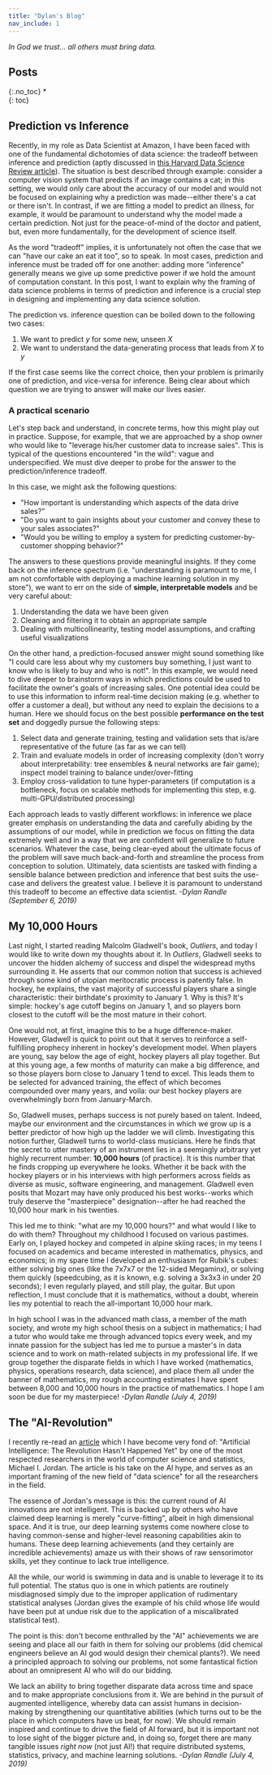 ```yaml
---
title: "Dylan's Blog"
nav_include: 1
---
```


*In God we trust... all others must bring data.*

## Posts
{:.no_toc}
*  
{: toc}

## Prediction vs Inference

Recently, in my role as Data Scientist at Amazon, I have been faced with one of the fundamental dichotomies of data science: the tradeoff between inference and prediction (aptly discussed in [this Harvard Data Science Review article](https://hdsr.mitpress.mit.edu/pub/a7gxkn0a)). The situation is best described through example: consider a computer vision system that predicts if an image contains a cat; in this setting, we would only care about the accuracy of our model and would not be focused on explaining why a prediction was made--either there's a cat or there isn't. In contrast, if we are fitting a model to predict an illness, for example, it would be paramount to understand why the model made a certain prediction. Not just for the peace-of-mind of the doctor and patient, but, even more fundamentally, for the development of science itself.

As the word "tradeoff" implies, it is unfortunately not often the case that we can "have our cake an eat it too", so to speak. In most cases, prediction and inference must be traded off for one another: adding more "inference" generally means we give up some predictive power if we hold the amount of computation constant. In this post, I want to explain why the framing of data science problems in terms of prediction and inference is a crucial step in designing and implementing any data science solution.

The prediction vs. inference question can be boiled down to the following two cases:
1. We want to predict *y* for some new, unseen *X*
2. We want to understand the data-generating process that leads from *X* to *y*

If the first case seems like the correct choice, then your problem is primarily one of prediction, and vice-versa for inference. Being clear about which question we are trying to answer will make our lives easier.

### A practical scenario

Let's step back and understand, in concrete terms, how this might play out in practice. Suppose, for example, that we are approached by a shop owner who would like to "leverage his/her customer data to increase sales". This is typical of the questions encountered "in the wild": vague and underspecified. We must dive deeper to probe for the answer to the prediction/inference tradeoff.

In this case, we might ask the following questions:
- "How important is understanding which aspects of the data drive sales?"
- "Do you want to gain insights about your customer and convey these to your sales associates?"
- "Would you be willing to employ a system for predicting customer-by-customer shopping behavior?"

The answers to these questions provide meaningful insights. If they come back on the inference spectrum (i.e. "understanding is paramount to me, I am not comfortable with deploying a machine learning solution in my store"), we want to err on the side of **simple, interpretable models** and be very careful about:
1. Understanding the data we have been given
2. Cleaning and filtering it to obtain an appropriate sample
3. Dealing with multicollinearity, testing model assumptions, and crafting useful visualizations

On the other hand, a prediction-focused answer might sound something like "I could care less about why my customers buy something, I just want to know who is likely to buy and who is not!". In this example, we would need to dive deeper to brainstorm ways in which predictions could be used to facilitate the owner's goals of increasing sales. One potential idea could be to use this information to inform real-time decision making (e.g. whether to offer a customer a deal), but without any need to explain the decisions to a human. Here we should focus on the best possible **performance on the test set** and doggedly pursue the following steps:
1. Select data and generate training, testing and validation sets that is/are representative of the future (as far as we can tell)
2. Train and evaluate models in order of increasing complexity (don't worry about interpretability: tree ensembles & neural networks are fair game); inspect model training to balance under/over-fitting
3. Employ cross-validation to tune hyper-parameters (if computation is a bottleneck, focus on scalable methods for implementing this step, e.g. multi-GPU/distributed processing)

Each approach leads to vastly different workflows: in inference we place greater emphasis on understanding the data and carefully abiding by the assumptions of our model, while in prediction we focus on fitting the data extremely well and in a way that we are confident will generalize to future scenarios. Whatever the case, being clear-eyed about the ultimate focus of the problem will save much back-and-forth and streamline the process from conception to solution. Ultimately, data scientists are tasked with finding a sensible balance between prediction and inference that best suits the use-case and delivers the greatest value. I believe it is paramount to understand this tradeoff to become an effective data scientist. *-Dylan Randle (September 6, 2019)*

## My 10,000 Hours

Last night, I started reading Malcolm Gladwell's book, *Outliers*, and today I would like to write down my thoughts about it. In *Outliers*, Gladwell seeks to uncover the hidden alchemy of success and dispel the widespread myths surrounding it. He asserts that our common notion that success is achieved through some kind of utopian meritocratic process is patently false. In hockey, he explains, the vast majority of successful players share a single characteristic: their birthdate's proximity to January 1. Why is this? It's simple: hockey's age cutoff begins on January 1, and so players born closest to the cutoff will be the most mature in their cohort.

One would not, at first, imagine this to be a huge difference-maker. However, Gladwell is quick to point out that it serves to reinforce a self-fulfilling prophecy inherent in hockey's development model. When players are young, say below the age of eight, hockey players all play together. But at this young age, a few months of maturity can make a big difference, and so those players born close to January 1 tend to excel. This leads them to be selected for advanced training, the effect of which becomes compounded over many years, and voila: our best hockey players are overwhelmingly born from January-March.

So, Gladwell muses, perhaps success is not purely based on talent. Indeed, maybe our environment and the circumstances in which we grow up is a better predictor of how high up the ladder we will climb. Investigating this notion further, Gladwell turns to world-class musicians. Here he finds that the secret to utter mastery of an instrument lies in a seemingly arbitrary yet highly recurrent number: **10,000 hours** (of practice). It is this number that he finds cropping up everywhere he looks. Whether it be back with the hockey players or in his interviews with high performers across fields as diverse as music, software engineering, and management. Gladwell even posits that Mozart may have only produced his best works--works which truly deserve the "masterpiece" designation--after he had reached the 10,000 hour mark in his twenties.

This led me to think: "what are my 10,000 hours?" and what would I like to do with them? Throughout my childhood I focused on various pastimes. Early on, I played hockey and competed in alpine skiing races; in my teens I focused on academics and became interested in mathematics, physics, and economics; in my spare time I developed an enthusiasm for Rubik's cubes: either solving big ones (like the 7x7x7 or the 12-sided Megaminx), or solving them quickly (speedcubing, as it is known, e.g. solving a 3x3x3 in under 20 seconds); I even regularly played, and still play, the guitar. But upon reflection, I must conclude that it is mathematics, without a doubt, wherein lies my potential to reach the all-important 10,000 hour mark.

In high school I was in the advanced math class, a member of the math society, and wrote my high school thesis on a subject in mathematics; I had a tutor who would take me through advanced topics every week, and my innate passion for the subject has led me to pursue a master's in data science and to work on math-related subjects in my professional life. If we group together the disparate fields in which I have worked (mathematics, physics, operations research, data science), and place them all under the banner of mathematics, my rough accounting estimates I have spent between 8,000 and 10,000 hours in the practice of mathematics. I hope I am soon be due for my masterpiece! *-Dylan Randle (July 4, 2019)*

## The "AI-Revolution"

I recently re-read an [article](https://hdsr.mitpress.mit.edu/pub/wot7mkc1) which I have become very fond of: "Artificial Intelligence: The Revolution Hasn't Happened Yet" by one of the most respected researchers in the world of computer science and statistics, Michael I. Jordan. The article is his take on the AI hype, and serves as an important framing of the new field of "data science" for all the researchers in the field.

The essence of Jordan's message is this: the current round of AI innovations are not intelligent. This is backed up by others who have claimed deep learning is merely "curve-fitting", albeit in high dimensional space. And it is true, our deep learning systems come nowhere close to having common-sense and higher-level reasoning capabilities akin to humans. These deep learning achievements (and they certainly are incredible achievements) amaze us with their shows of raw sensorimotor skills, yet they continue to lack true intelligence.

All the while, our world is swimming in data and is unable to leverage it to its full potential. The status quo is one in which patients are routinely misdiagnosed simply due to the improper application of rudimentary statistical analyses (Jordan gives the example of his child whose life would have been put at undue risk due to the application of a miscalibrated statistical test).

The point is this: don't become enthralled by the "AI" achievements we are seeing and place all our faith in them for solving our problems (did chemical engineers believe an AI god would design their chemical plants?). We need a principled approach to solving our problems, not some fantastical fiction about an omnipresent AI who will do our bidding.

We lack an ability to bring together disparate data across time and space and to make appropriate conclusions from it. We are behind in the pursuit of augmented intelligence, whereby data can assist humans in decision-making by strengthening our quantitative abilities (which turns out to be the place in which computers have us beat, for now). We should remain inspired and continue to drive the field of AI forward, but it is important not to lose sight of the bigger picture and, in doing so, forget there are many tangible issues *right now* (not just AI!) that require distributed systems, statistics, privacy, and machine learning solutions. *-Dylan Randle (July 4, 2019)*
